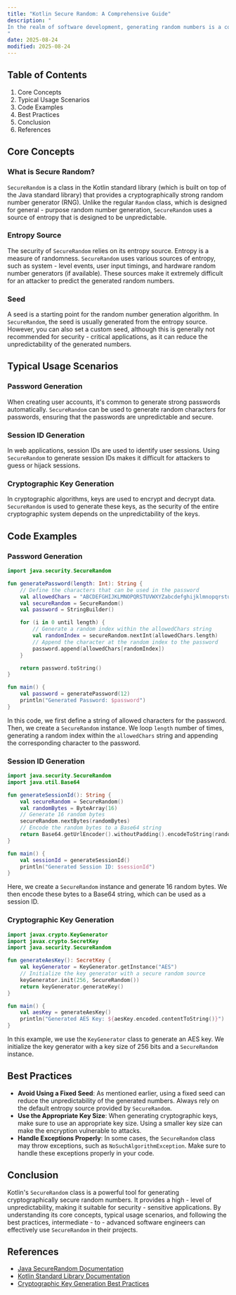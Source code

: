 ```yaml
---
title: "Kotlin Secure Random: A Comprehensive Guide"
description: "
In the realm of software development, generating random numbers is a common requirement. However, not all random number generation is created equal, especially when it comes to security - sensitive applications. In Kotlin, the `SecureRandom` class provides a way to generate cryptographically secure random numbers. These numbers are suitable for use in applications where unpredictability and security are of utmost importance, such as password generation, session ID creation, and cryptographic key generation.  This blog post aims to provide an in - depth understanding of Kotlin's `SecureRandom` class, including its core concepts, typical usage scenarios, and best practices.
"
date: 2025-08-24
modified: 2025-08-24
---
```


## Table of Contents
1. Core Concepts
2. Typical Usage Scenarios
3. Code Examples
4. Best Practices
5. Conclusion
6. References

## Core Concepts
### What is Secure Random?
`SecureRandom` is a class in the Kotlin standard library (which is built on top of the Java standard library) that provides a cryptographically strong random number generator (RNG). Unlike the regular `Random` class, which is designed for general - purpose random number generation, `SecureRandom` uses a source of entropy that is designed to be unpredictable.

### Entropy Source
The security of `SecureRandom` relies on its entropy source. Entropy is a measure of randomness. `SecureRandom` uses various sources of entropy, such as system - level events, user input timings, and hardware random number generators (if available). These sources make it extremely difficult for an attacker to predict the generated random numbers.

### Seed
A seed is a starting point for the random number generation algorithm. In `SecureRandom`, the seed is usually generated from the entropy source. However, you can also set a custom seed, although this is generally not recommended for security - critical applications, as it can reduce the unpredictability of the generated numbers.

## Typical Usage Scenarios
### Password Generation
When creating user accounts, it's common to generate strong passwords automatically. `SecureRandom` can be used to generate random characters for passwords, ensuring that the passwords are unpredictable and secure.

### Session ID Generation
In web applications, session IDs are used to identify user sessions. Using `SecureRandom` to generate session IDs makes it difficult for attackers to guess or hijack sessions.

### Cryptographic Key Generation
In cryptographic algorithms, keys are used to encrypt and decrypt data. `SecureRandom` is used to generate these keys, as the security of the entire cryptographic system depends on the unpredictability of the keys.

## Code Examples

### Password Generation
```kotlin
import java.security.SecureRandom

fun generatePassword(length: Int): String {
    // Define the characters that can be used in the password
    val allowedChars = "ABCDEFGHIJKLMNOPQRSTUVWXYZabcdefghijklmnopqrstuvwxyz0123456789!@#$%^&*()-_=+[]{}|;:'\",.<>/?"
    val secureRandom = SecureRandom()
    val password = StringBuilder()

    for (i in 0 until length) {
        // Generate a random index within the allowedChars string
        val randomIndex = secureRandom.nextInt(allowedChars.length)
        // Append the character at the random index to the password
        password.append(allowedChars[randomIndex])
    }

    return password.toString()
}

fun main() {
    val password = generatePassword(12)
    println("Generated Password: $password")
}
```
In this code, we first define a string of allowed characters for the password. Then, we create a `SecureRandom` instance. We loop `length` number of times, generating a random index within the `allowedChars` string and appending the corresponding character to the password.

### Session ID Generation
```kotlin
import java.security.SecureRandom
import java.util.Base64

fun generateSessionId(): String {
    val secureRandom = SecureRandom()
    val randomBytes = ByteArray(16)
    // Generate 16 random bytes
    secureRandom.nextBytes(randomBytes)
    // Encode the random bytes to a Base64 string
    return Base64.getUrlEncoder().withoutPadding().encodeToString(randomBytes)
}

fun main() {
    val sessionId = generateSessionId()
    println("Generated Session ID: $sessionId")
}
```
Here, we create a `SecureRandom` instance and generate 16 random bytes. We then encode these bytes to a Base64 string, which can be used as a session ID.

### Cryptographic Key Generation
```kotlin
import javax.crypto.KeyGenerator
import javax.crypto.SecretKey
import java.security.SecureRandom

fun generateAesKey(): SecretKey {
    val keyGenerator = KeyGenerator.getInstance("AES")
    // Initialize the key generator with a secure random source
    keyGenerator.init(256, SecureRandom())
    return keyGenerator.generateKey()
}

fun main() {
    val aesKey = generateAesKey()
    println("Generated AES Key: ${aesKey.encoded.contentToString()}")
}
```
In this example, we use the `KeyGenerator` class to generate an AES key. We initialize the key generator with a key size of 256 bits and a `SecureRandom` instance.

## Best Practices
- **Avoid Using a Fixed Seed**: As mentioned earlier, using a fixed seed can reduce the unpredictability of the generated numbers. Always rely on the default entropy source provided by `SecureRandom`.
- **Use the Appropriate Key Size**: When generating cryptographic keys, make sure to use an appropriate key size. Using a smaller key size can make the encryption vulnerable to attacks.
- **Handle Exceptions Properly**: In some cases, the `SecureRandom` class may throw exceptions, such as `NoSuchAlgorithmException`. Make sure to handle these exceptions properly in your code.

## Conclusion
Kotlin's `SecureRandom` class is a powerful tool for generating cryptographically secure random numbers. It provides a high - level of unpredictability, making it suitable for security - sensitive applications. By understanding its core concepts, typical usage scenarios, and following the best practices, intermediate - to - advanced software engineers can effectively use `SecureRandom` in their projects.

## References
- [Java SecureRandom Documentation](https://docs.oracle.com/javase/8/docs/api/java/security/SecureRandom.html)
- [Kotlin Standard Library Documentation](https://kotlinlang.org/api/latest/jvm/stdlib/)
- [Cryptographic Key Generation Best Practices](https://www.owasp.org/index.php/Cryptographic_Key_Generation)